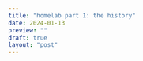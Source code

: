 ```yaml
---
title: "homelab part 1: the history"
date: 2024-01-13
preview: ""
draft: true
layout: "post"
---
```


